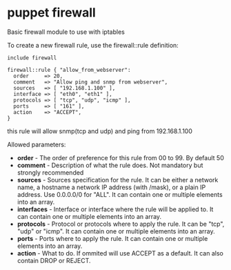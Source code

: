 # puppet firewall

Basic firewall module to use with iptables

To create a new firewall rule, use the firewall::rule definition:

```
include firewall

firewall::rule { "allow_from_webserver":
  order     => 20,
  comment   => "Allow ping and snmp from webserver",
  sources   => [ "192.168.1.100" ],
  interface => [ "eth0", "eth1" ],
  protocols => [ "tcp", "udp", "icmp" ],
  ports     => [ "161" ],
  action    => "ACCEPT",
}
```

this rule will allow snmp(tcp and udp) and ping from 192.168.1.100

Allowed parameters:
- **order** - The order of preference for this rule from 00 to 99. By default 50
- **comment** - Description of what the rule does. Not mandatory but strongly recommended
- **sources** - Sources specification for the rule. It can be either a network name, a hostname a network IP address (with /mask), or a plain IP address. Use 0.0.0.0/0 for "ALL". It can contain one or multiple elements into an array.
- **interfaces** - Interface or interface where the rule will be applied to. It can contain one or multiple elements into an array.
- **protocols** - Protocol or protocols where to apply the rule. It can be "tcp", "udp" or "icmp". It can contain one or multiple elements into an array.
- **ports** - Ports where to apply the rule. It can contain one or multiple elements into an array.
- **action** - What to do. If ommited will use ACCEPT as a default. It can also contain DROP or REJECT.


